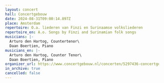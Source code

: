 ```yaml
---
layout: concert
hall: Concertgebouw
date: 2024-08-31T09:00:14.897Z
place: Amsterdam
repertoire: O.a. liederen van Finzi en Surinaamse volksliederen
repertoire_en: A.o. Songs by Finzi and Surinamian folk songs
musicians: |-
  Arturo den Hartog, Countertenor\
  Daan Boertien, Piano
musicians_en: |-
  Arturo den Hartog, Counter Tenor\
  Daan Boertien, Piano
organizer_url: https://www.concertgebouw.nl/concerten/5297436-concertgebouw-open-gratis-miniconcerten-voor-iedereen
in_archive: true
cancelled: false
---
```

